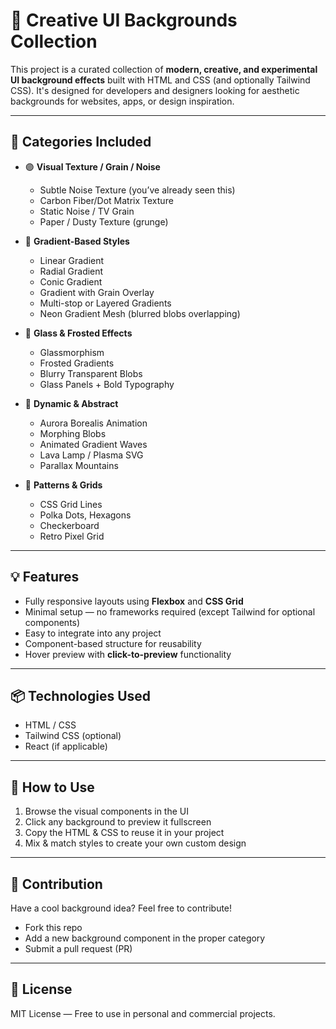 # 🎨 Creative UI Backgrounds Collection

This project is a curated collection of **modern, creative, and experimental UI background effects** built with HTML and CSS (and optionally Tailwind CSS). It's designed for developers and designers looking for aesthetic backgrounds for websites, apps, or design inspiration.

---

## 📁 Categories Included

- 🟣 **Visual Texture / Grain / Noise**

  - Subtle Noise Texture (you’ve already seen this)
  - Carbon Fiber/Dot Matrix Texture
  - Static Noise / TV Grain
  - Paper / Dusty Texture (grunge)

- 🌈 **Gradient-Based Styles**

  - Linear Gradient
  - Radial Gradient
  - Conic Gradient
  - Gradient with Grain Overlay
  - Multi-stop or Layered Gradients
  - Neon Gradient Mesh (blurred blobs overlapping)

- 🧊 **Glass & Frosted Effects**

  - Glassmorphism
  - Frosted Gradients
  - Blurry Transparent Blobs
  - Glass Panels + Bold Typography

- 🪩 **Dynamic & Abstract**

  - Aurora Borealis Animation
  - Morphing Blobs
  - Animated Gradient Waves
  - Lava Lamp / Plasma SVG
  - Parallax Mountains

- 🔳 **Patterns & Grids**

  - CSS Grid Lines
  - Polka Dots, Hexagons
  - Checkerboard
  - Retro Pixel Grid

---

## 💡 Features

- Fully responsive layouts using **Flexbox** and **CSS Grid**
- Minimal setup — no frameworks required (except Tailwind for optional components)
- Easy to integrate into any project
- Component-based structure for reusability
- Hover preview with **click-to-preview** functionality

---

## 📦 Technologies Used

- HTML / CSS
- Tailwind CSS (optional)
- React (if applicable)

---

## 🚀 How to Use

1. Browse the visual components in the UI
2. Click any background to preview it fullscreen
3. Copy the HTML & CSS to reuse it in your project
4. Mix & match styles to create your own custom design

---

## 📝 Contribution

Have a cool background idea? Feel free to contribute!

- Fork this repo
- Add a new background component in the proper category
- Submit a pull request (PR)

---

## 📄 License

MIT License — Free to use in personal and commercial projects.
